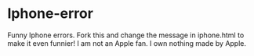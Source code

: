 # Iphone-error
Funny Iphone errors. Fork this and change the message in iphone.html to make it even funnier! I am not an Apple fan. I own nothing made by Apple.
